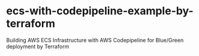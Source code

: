 # ecs-with-codepipeline-example-by-terraform
Building AWS ECS Infrastructure with AWS Codepipeline for Blue/Green deployment by Terraform
